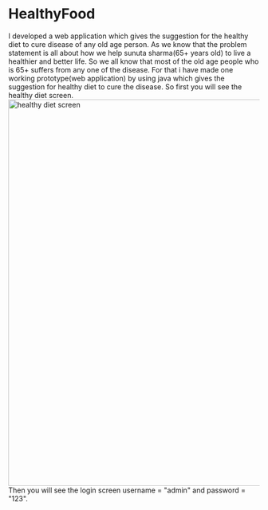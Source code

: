 # HealthyFood
I developed a web application which gives the suggestion for the healthy diet to cure disease of any old age person.
As we know that the problem statement is all about how we help sunuta sharma(65+ years old) to live a healthier and better life.
So we all know that most of the old age people who is 65+ suffers from any one of the disease.
For that i have made one working prototype(web application) by using java which gives the suggestion for healthy diet to cure the disease.
So first you will see the healthy diet screen.
<img width="776" alt="healthy diet screen" src="https://user-images.githubusercontent.com/86195255/122926356-9fe40d00-d31c-11eb-82e5-b147d696ce47.png">
Then you will see the login screen username = "admin" and password = "123".
